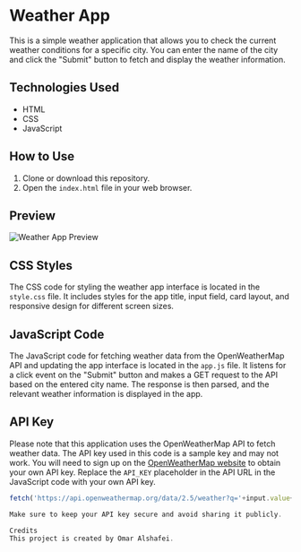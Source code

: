# Weather App

This is a simple weather application that allows you to check the current weather conditions for a specific city. You can enter the name of the city and click the "Submit" button to fetch and display the weather information.

## Technologies Used

- HTML
- CSS
- JavaScript

## How to Use

1. Clone or download this repository.
2. Open the `index.html` file in your web browser.

## Preview

![Weather App Preview](preview.png)

## CSS Styles

The CSS code for styling the weather app interface is located in the `style.css` file. It includes styles for the app title, input field, card layout, and responsive design for different screen sizes.

## JavaScript Code

The JavaScript code for fetching weather data from the OpenWeatherMap API and updating the app interface is located in the `app.js` file. It listens for a click event on the "Submit" button and makes a GET request to the API based on the entered city name. The response is then parsed, and the relevant weather information is displayed in the app.

## API Key

Please note that this application uses the OpenWeatherMap API to fetch weather data. The API key used in this code is a sample key and may not work. You will need to sign up on the [OpenWeatherMap website](https://openweathermap.org/) to obtain your own API key. Replace the `API_KEY` placeholder in the API URL in the JavaScript code with your own API key.

```javascript
fetch('https://api.openweathermap.org/data/2.5/weather?q='+input.value+'&appid=API_KEY')

Make sure to keep your API key secure and avoid sharing it publicly.

Credits
This project is created by Omar Alshafei.